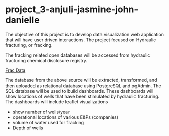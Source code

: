 # project_3-anjuli-jasmine-john-danielle

The objective of this project is to develop data visualization web application that will have user driven interactions. The project focused on Hydraulic fracturing, or fracking.

The fracking related open databases will be accessed from hydraulic fracturing chemical disclosure registry. 

[Frac Data](https://www.fracfocus.org/index.php?p=data-download)

The database from the above source will be extracted, transformed, and then uploaded as relational database using PostgreSQL and pgAdmin. The SQL database will be used to build dashboards. These dashboards will show locations of wells that have been  stimulated by hydraulic fracturing.  The dashboards will include leaflet visualizations
* show number of wells/year
* operational locations of various E&Ps (companies)
* volume of water used for fracking
* Depth of wells
